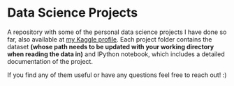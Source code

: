# Data Science Projects
A repository with some of the personal data science projects I have done so far, also available at [my Kaggle profile](https://www.kaggle.com/samaxtech). Each project folder contains the dataset **(whose path needs to be updated with your working directory when reading the data in)** and IPython notebook, which includes a detailed documentation of the project.

If you find any of them useful or have any questions feel free to reach out! :)
